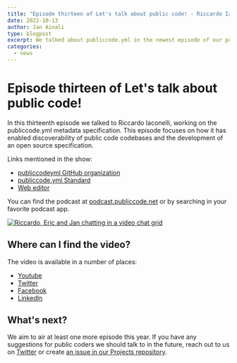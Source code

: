 ```yaml
---
title: "Episode thirteen of Let's talk about public code! - Riccardo Iaconelli"
date: 2022-10-13
author: Jan Ainali
type: blogpost
excerpt: We talked about publiccode.yml in the newest episode of our podcast
categories:
  - news
---
```


# Episode thirteen of Let's talk about public code!

In this thirteenth episode we talked to Riccardo Iaconelli, working on the publiccode.yml metadata specification.
This episode focuses on how it has enabled discoverability of public code codebases and the development of an open source specification.

Links mentioned in the show:

* [publiccodeyml GitHub organization](https://github.com/publiccodeyml)
* [publiccode.yml Standard](https://yml.publiccode.tools/)
* [Web editor](https://publiccode-editor.developers.italia.it/)

You can find the podcast at [podcast.publiccode.net](https://podcast.publiccode.net/e/13-riccardo-iaconelli/) or by searching in your favorite podcast app.

[![Riccardo, Eric and Jan chatting in a video chat grid]({{site.url}}/assets/screenshot-episode-13.png)](https://www.youtube.com/watch?v=VSgCnsRGvhs)

## Where can I find the video?

The video is available in a number of places:

* [Youtube](https://www.youtube.com/watch?v=VSgCnsRGvhs)
* [Twitter](https://twitter.com/i/broadcasts/1ynJOavrrqnKR)
* [Facebook](https://www.facebook.com/publiccodenet/videos/1261290037990182)
* [LinkedIn](https://www.linkedin.com/video/event/urn:li:ugcPost:6983050807352950785/)

## What's next?

We aim to air at least one more episode this year.
If you have any suggestions for public coders we should talk to in the future, reach out to us on [Twitter](https://twitter.com/publiccodenet) or create [an issue in our Projects repository](https://github.com/publiccodenet/projects/issues/new).
